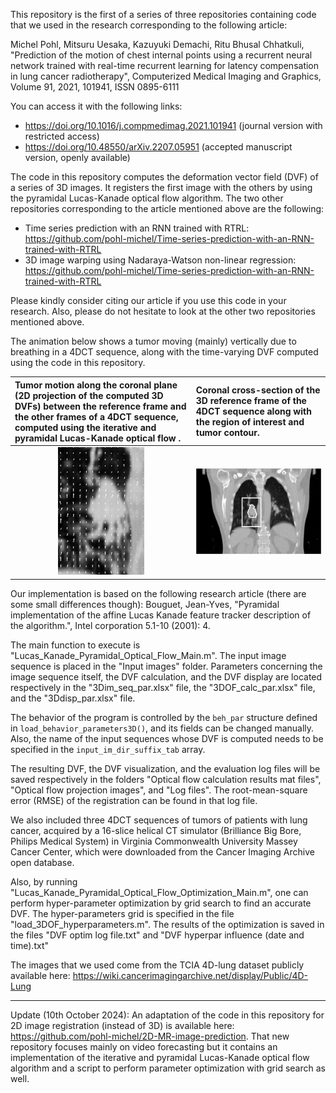 This repository is the first of a series of three repositories containing code that we used in the research corresponding to the following article:

Michel Pohl, Mitsuru Uesaka, Kazuyuki Demachi, Ritu Bhusal Chhatkuli, "Prediction of the motion of chest internal points using a recurrent neural network trained with real-time recurrent learning for latency compensation in lung cancer radiotherapy",
Computerized Medical Imaging and Graphics,
Volume 91,
2021,
101941,
ISSN 0895-6111

You can access it with the following links:
 - https://doi.org/10.1016/j.compmedimag.2021.101941 (journal version with restricted access)
 - https://doi.org/10.48550/arXiv.2207.05951 (accepted manuscript version, openly available)

The code in this repository computes the deformation vector field (DVF) of a series of 3D images. It registers the first image with the others by using the pyramidal Lucas-Kanade optical flow algorithm. The two other repositories corresponding to the article mentioned above are the following:
 - Time series prediction with an RNN trained with RTRL: https://github.com/pohl-michel/Time-series-prediction-with-an-RNN-trained-with-RTRL
 - 3D image warping using Nadaraya-Watson non-linear regression: https://github.com/pohl-michel/Time-series-prediction-with-an-RNN-trained-with-RTRL

Please kindly consider citing our article if you use this code in your research. Also, please do not hesitate to look at the other two repositories mentioned above.


The animation below shows a tumor moving (mainly) vertically due to breathing in a 4DCT sequence, along with the time-varying DVF computed using the code in this repository. 

| Tumor motion along the coronal plane (2D projection of the computed 3D DVFs) between the reference frame and the other frames of a 4DCT sequence, computed using the iterative and pyramidal Lucas-Kanade optical flow . | Coronal cross-section of the 3D reference frame of the 4DCT sequence along with the region of interest and tumor contour.|
| :--- | :---|
| <center><img src="3DOF_4DCT.gif" width=50%/></center> | <img src="Input images/111_HM10395 4DCT/coronal_cross_section_with_roi_tumor_contour.jpg"/> |

Our implementation is based on the following research article (there are some small differences though):
Bouguet, Jean-Yves, 
"Pyramidal implementation of the affine Lucas Kanade feature tracker description of the algorithm.", 
Intel corporation 5.1-10 (2001): 4. 

The main function to execute is "Lucas_Kanade_Pyramidal_Optical_Flow_Main.m".
The input image sequence is placed in the "Input images" folder.
Parameters concerning the image sequence itself, the DVF calculation, and the DVF display
are located respectively in the "3Dim_seq_par.xlsx" file, the "3DOF_calc_par.xlsx" file, and the "3Ddisp_par.xlsx" file.

The behavior of the program is controlled by the `beh_par` structure defined in `load_behavior_parameters3D()`,
and its fields can be changed manually.
Also, the name of the input sequences whose DVF is computed needs to be specified in the `input_im_dir_suffix_tab` array.

The resulting DVF, the DVF visualization, and the evaluation log files 
will be saved respectively in the folders "Optical flow calculation results mat files",
"Optical flow projection images", and "Log files".
The root-mean-square error (RMSE) of the registration can be found in that log file.

We also included three 4DCT sequences of tumors of patients with lung cancer,
acquired by a 16-slice helical CT simulator (Brilliance Big Bore, Philips Medical System)
in Virginia Commonwealth University Massey Cancer Center,
which were downloaded from the Cancer Imaging Archive open database.

Also, by running "Lucas_Kanade_Pyramidal_Optical_Flow_Optimization_Main.m", one can perform hyper-parameter optimization by grid search to find an accurate DVF.
The hyper-parameters grid is specified in the file "load_3DOF_hyperparameters.m".
The results of the optimization is saved in the files "DVF optim log file.txt" and "DVF hyperpar influence (date and time).txt" 

The images that we used come from the TCIA 4D-lung dataset publicly available here: https://wiki.cancerimagingarchive.net/display/Public/4D-Lung

----------------------------------------------
Update (10th October 2024): An adaptation of the code in this repository for 2D image registration (instead of 3D) is available here: https://github.com/pohl-michel/2D-MR-image-prediction. That new repository focuses mainly on video forecasting but it contains an implementation of the iterative and pyramidal Lucas-Kanade optical flow algorithm and a script to perform parameter optimization with grid search as well.


